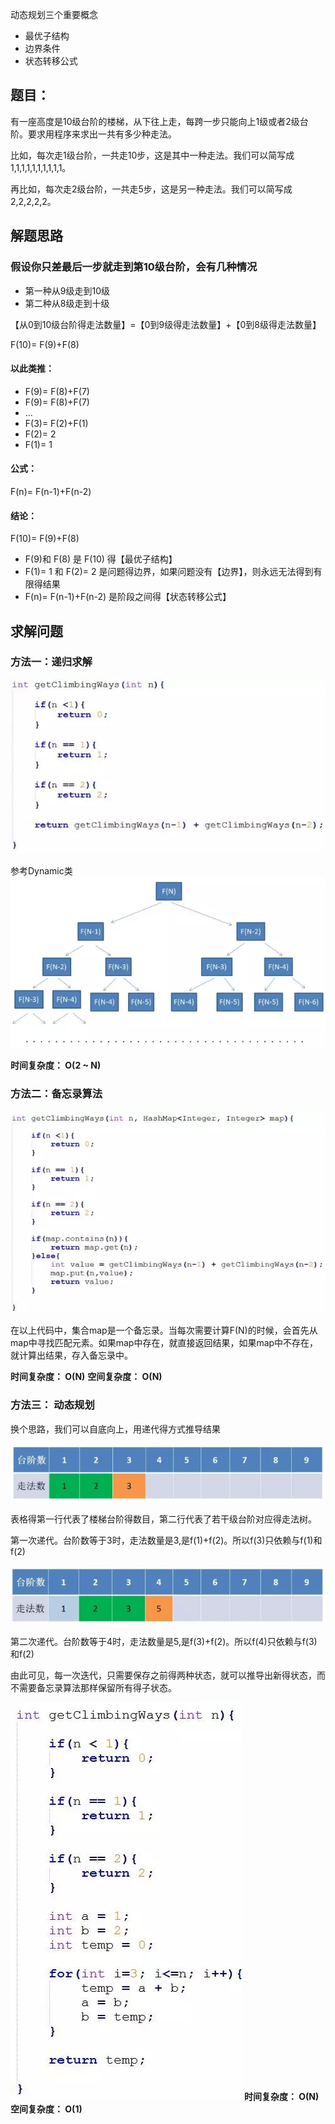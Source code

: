 动态规划三个重要概念
* 最优子结构
* 边界条件
* 状态转移公式

## 题目：
有一座高度是10级台阶的楼梯，从下往上走，每跨一步只能向上1级或者2级台阶。要求用程序来求出一共有多少种走法。

比如，每次走1级台阶，一共走10步，这是其中一种走法。我们可以简写成 1,1,1,1,1,1,1,1,1,1。

再比如，每次走2级台阶，一共走5步，这是另一种走法。我们可以简写成 2,2,2,2,2。

## 解题思路

### 假设你只差最后一步就走到第10级台阶，会有几种情况

* 第一种从9级走到10级
* 第二种从8级走到十级

【从0到10级台阶得走法数量】=【0到9级得走法数量】+【0到8级得走法数量】

 F(10)= F(9)+F(8)
 #### 以此类推：
 
 * F(9)= F(8)+F(7)
 * F(9)= F(8)+F(7)
 * ...
 * F(3)= F(2)+F(1)
 * F(2)= 2
 * F(1)= 1
 
 #### 公式：
  F(n)= F(n-1)+F(n-2)
  
  ####  结论：
  
  F(10)= F(9)+F(8)
  
  * F(9)和 F(8) 是 F(10) 得【最优子结构】
  * F(1)= 1 和  F(2)= 2 是问题得边界，如果问题没有【边界】，则永远无法得到有限得结果
  * F(n)= F(n-1)+F(n-2) 是阶段之间得【状态转移公式】
  
## 求解问题

### 方法一：递归求解
  
  ![Image text](img/1587527305.jpg)
 
  参考Dynamic类
  ![Image text](img/1587527565.jpg)
  
  **时间复杂度： O(2 ~ N)**
  
### 方法二：备忘录算法  
  ![Image text](img/1587527739.jpg)
  
  在以上代码中，集合map是一个备忘录。当每次需要计算F(N)的时候，会首先从map中寻找匹配元素。如果map中存在，就直接返回结果，如果map中不存在，就计算出结果，存入备忘录中。
  
  **时间复杂度： O(N)**
  **空间复杂度： O(N)**
### 方法三： 动态规划
  
   换个思路，我们可以自底向上，用递代得方式推导结果
   
   ![Image text](img/1587528332.jpg)
   
   表格得第一行代表了楼梯台阶得数目，第二行代表了若干级台阶对应得走法树。
   
   第一次递代。台阶数等于3时，走法数量是3,是f(1)+f(2)。所以f(3)只依赖与f(1)和f(2)
   
   ![Image text](img/1587528590.jpg)
   
   第二次递代。台阶数等于4时，走法数量是5,是f(3)+f(2)。所以f(4)只依赖与f(3)和f(2)
   
   由此可见，每一次迭代，只需要保存之前得两种状态，就可以推导出新得状态，而不需要备忘录算法那样保留所有得子状态。
   
   ![Image text](img/1587529271.jpg)
     **时间复杂度： O(N)**
     **空间复杂度： O(1)**